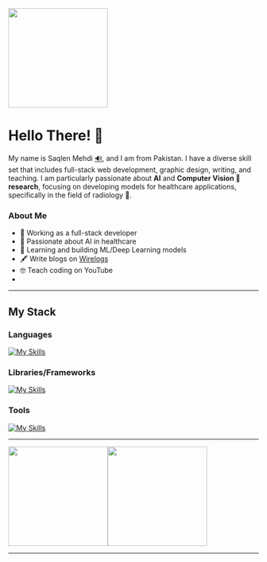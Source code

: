 
  <img height=200 align="center" src="https://media.licdn.com/dms/image/D4D16AQEWcluLfsEb4A/profile-displaybackgroundimage-shrink_350_1400/0/1691227923367?e=1701907200&v=beta&t=UF6O0Q-SS7HDU-O7lAKu2IgoGGuGr-LcBZQ2N6Pbaz8" />

# Hello There! 👋

My name is Saqlen Mehdi <a href="http://ipa-reader.xyz/?text=s%CA%8Cklen%20meh%C3%B0%C9%AA" title="tap to hear">🔊</a>, and I am from Pakistan. I have a diverse skill set that includes full-stack web development, graphic design, writing, and teaching. I am particularly passionate about **AI** and **Computer Vision 🤖 research**, focusing on developing models for healthcare applications, specifically in the field of radiology 🧬.


### About Me

 - ‍💼 Working as a full-stack developer
 - 🤖 Passionate about AI in healthcare
 - 🧠 Learning and building ML/Deep Learning models 
 - 🖋️ Write blogs on <a href="https://www.wirelogs.com">Wirelogs</a> 
 - 🤓 Teach coding on YouTube
 - 
<hr/>


## My Stack
### Languages

[![My Skills](https://skillicons.dev/icons?i=js,python,cpp,css,html,typescript,rust)](https://mehdisaqlen.github.io/)
### Libraries/Frameworks
[![My Skills](https://skillicons.dev/icons?i=nodejs,react,redux,nextjs,flask,pytorch,tensorflow,mongodb,express,tailwind,scss,bootstrap,tauri,electron)](https://mehdisaqlen.github.io/)
### Tools
[![My Skills](https://skillicons.dev/icons?i=vscode,git,github,postman,bash,ps,xd)](https://mehdisaqlen.github.io/)

<hr/>
<div style="display:flex; gap:10">


<a href="https://github.com/mehdisaqlen">
  <img height=200 align="center" src="https://github-readme-stats.vercel.app/api?username=mehdisaqlen&show_icons=true&theme=tokyonight" />
</a>


<a href="https://github.com/mehdisaqlen">
  <img height=200 align="center" src="https://github-readme-stats.vercel.app/api/top-langs?username=mehdisaqlen&layout=compact&langs_count=8&card_width=320&theme=tokyonight" />
</a>



</div>
 <hr/>




